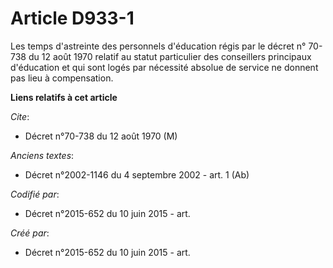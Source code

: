 # Article D933-1

Les temps d'astreinte des personnels d'éducation régis par le décret n° 70-738 du 12 août 1970 relatif au statut particulier
des conseillers principaux d'éducation et qui sont logés par nécessité absolue de service ne donnent pas lieu à compensation.

**Liens relatifs à cet article**

_Cite_:

  - Décret n°70-738 du 12 août 1970 (M)

_Anciens textes_:

  - Décret n°2002-1146 du 4 septembre 2002 - art. 1 (Ab)

_Codifié par_:

  - Décret n°2015-652 du 10 juin 2015 - art.

_Créé par_:

  - Décret n°2015-652 du 10 juin 2015 - art.

